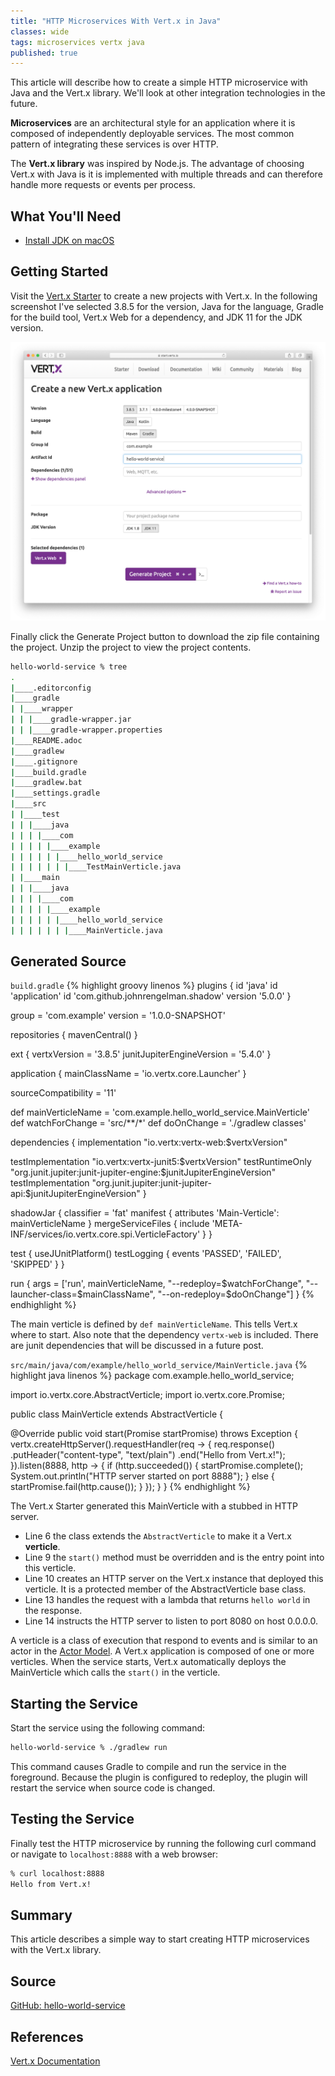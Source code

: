```yaml
---
title: "HTTP Microservices With Vert.x in Java"
classes: wide
tags: microservices vertx java
published: true
---
```


This article will describe how to create a simple HTTP microservice with Java and the Vert.x library. We'll look at other integration technologies in the future.

**Microservices** are an architectural style for an application where it is composed of independently deployable services. The most common pattern of integrating these services is over HTTP.

The **Vert.x library** was inspired by Node.js. The advantage of choosing Vert.x with Java is it is implemented with multiple threads and can therefore handle more requests or events per process.

## What You'll Need
* [Install JDK on macOS](/2020/02/25/install-jdk-on-macos.html)

## Getting Started

Visit the [Vert.x Starter](https://start.vertx.io/) to create a new projects with Vert.x. In the following screenshot I've selected 3.8.5 for the version, Java for the language, Gradle for the build tool, Vert.x Web for a dependency, and JDK 11 for the JDK version. 

![Create a new Vert.x application](/assets/images/screen_shot_vertx_starter.png)

Finally click the Generate Project button to download the zip file containing the project. Unzip the project to view the project contents.

```zsh
hello-world-service % tree
.
|____.editorconfig
|____gradle
| |____wrapper
| | |____gradle-wrapper.jar
| | |____gradle-wrapper.properties
|____README.adoc
|____gradlew
|____.gitignore
|____build.gradle
|____gradlew.bat
|____settings.gradle
|____src
| |____test
| | |____java
| | | |____com
| | | | |____example
| | | | | |____hello_world_service
| | | | | | |____TestMainVerticle.java
| |____main
| | |____java
| | | |____com
| | | | |____example
| | | | | |____hello_world_service
| | | | | | |____MainVerticle.java
```

## Generated Source

`build.gradle`
{% highlight groovy linenos %}
plugins {
  id 'java'
  id 'application'
  id 'com.github.johnrengelman.shadow' version '5.0.0'
}

group = 'com.example'
version = '1.0.0-SNAPSHOT'

repositories {
  mavenCentral()
}

ext {
  vertxVersion = '3.8.5'
  junitJupiterEngineVersion = '5.4.0'
}

application {
  mainClassName = 'io.vertx.core.Launcher'
}

sourceCompatibility = '11'

def mainVerticleName = 'com.example.hello_world_service.MainVerticle'
def watchForChange = 'src/**/*'
def doOnChange = './gradlew classes'

dependencies {
  implementation "io.vertx:vertx-web:$vertxVersion"

  testImplementation "io.vertx:vertx-junit5:$vertxVersion"
  testRuntimeOnly "org.junit.jupiter:junit-jupiter-engine:$junitJupiterEngineVersion"
  testImplementation "org.junit.jupiter:junit-jupiter-api:$junitJupiterEngineVersion"
}


shadowJar {
  classifier = 'fat'
  manifest {
    attributes 'Main-Verticle': mainVerticleName
  }
  mergeServiceFiles {
    include 'META-INF/services/io.vertx.core.spi.VerticleFactory'
  }
}

test {
  useJUnitPlatform()
  testLogging {
    events 'PASSED', 'FAILED', 'SKIPPED'
  }
}

run {
  args = ['run', mainVerticleName, "--redeploy=$watchForChange", "--launcher-class=$mainClassName", "--on-redeploy=$doOnChange"]
}
{% endhighlight %}

The main verticle is defined by `def mainVerticleName`. This tells Vert.x where to start. Also note that the dependency `vertx-web` is included. There are junit dependencies that will be discussed in a future post.

`src/main/java/com/example/hello_world_service/MainVerticle.java`
{% highlight java linenos %}
package com.example.hello_world_service;

import io.vertx.core.AbstractVerticle;
import io.vertx.core.Promise;

public class MainVerticle extends AbstractVerticle {

  @Override
  public void start(Promise<Void> startPromise) throws Exception {
    vertx.createHttpServer().requestHandler(req -> {
      req.response()
        .putHeader("content-type", "text/plain")
        .end("Hello from Vert.x!");
    }).listen(8888, http -> {
      if (http.succeeded()) {
        startPromise.complete();
        System.out.println("HTTP server started on port 8888");
      } else {
        startPromise.fail(http.cause());
      }
    });
  }
}
{% endhighlight %}

The Vert.x Starter generated this MainVerticle with a stubbed in HTTP server.

* Line 6 the class extends the `AbstractVerticle` to make it a Vert.x **verticle**.
* Line 9 the `start()` method must be overridden and is the entry point into this verticle.
* Line 10 creates an HTTP server on the Vert.x instance that deployed this verticle. It is a protected member of the AbstractVerticle base class.
* Line 13 handles the request with a lambda that returns `hello world` in the response.
* Line 14 instructs the HTTP server to listen to port 8080 on host 0.0.0.0.

A verticle is a class of execution that respond to events and is similar to an actor in the [Actor Model](https://en.wikipedia.org/wiki/Actor_model). A Vert.x application is composed of one or more verticles. When the service starts, Vert.x automatically deploys the MainVerticle which calls the `start()` in the verticle.

## Starting the Service

Start the service using the following command:

```zsh
hello-world-service % ./gradlew run
```

This command causes Gradle to compile and run the service in the foreground. Because the plugin is configured to redeploy, the plugin will restart the service when source code is changed.

## Testing the Service

Finally test the HTTP microservice by running the following curl command or navigate to `localhost:8888` with a web browser:

```zsh
% curl localhost:8888
Hello from Vert.x!
```

## Summary

This article describes a simple way to start creating HTTP microservices with the Vert.x library. 

## Source

[GitHub: hello-world-service](https://github.com/jamesdschmidt/blog-examples/tree/master/hello-world-service)

## References

[Vert.x Documentation](https://vertx.io/docs/)
